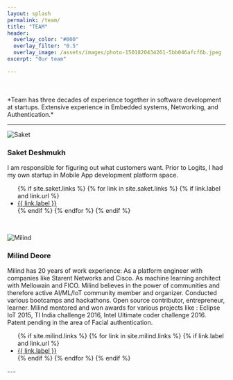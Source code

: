 ```yaml
---
layout: splash
permalink: /team/
title: "TEAM"
header:
  overlay_color: "#000"
  overlay_filter: "0.5"
  overlay_image: /assets/images/photo-1501820434261-5bb046afcf6b.jpeg
excerpt: "Our team"

---
```


<br/>
<br/>
*Team has three decades of experience together in software development at startups. Extensive experience in Embedded systems, Networking, and Authentication.* 

---

![Saket](/assets/images/saket.jpeg)
### Saket Deshmukh
I am responsible for figuring out what customers want. Prior to Logits, I had my own startup in Mobile App development platform space.
<div class="page__footer-follow">
  <ul class="social-icons">
    {% if site.saket.links %}
      {% for link in site.saket.links %}
        {% if link.label and link.url %}
          <li><a href="{{ link.url }}" rel="nofollow noopener noreferrer"><i class="{{ link.icon | default: 'fas fa-link' }}" aria-hidden="true"></i> {{ link.label }}</a></li>
        {% endif %}
      {% endfor %}
    {% endif %}
  </ul>
</div>

<br/>

![Milind](/assets/images/milind.JPG)
### Milind Deore
Milind has 20 years of work experience: As a platform engineer with companies like Starent Networks and Cisco. As machine learning architect with Mellowain and FICO. Milind believes in the power of communities and therefore active AI/ML/IoT community member and organizer. Conducted various bootcamps and hackathons. Open source contributor, entrepreneur, learner. Milind mentored and won awards for various projects like : Eclipse IoT 2015, TI India challenge 2016, Intel Ultimate coder challenge 2016. Patent pending in the area of Facial authentication.

<div class="page__footer-follow">
  <ul class="social-icons">
    {% if site.milind.links %}
      {% for link in site.milind.links %}
        {% if link.label and link.url %}
          <li><a href="{{ link.url }}" rel="nofollow noopener noreferrer"><i class="{{ link.icon | default: 'fas fa-link' }}" aria-hidden="true"></i> {{ link.label }}</a></li>
        {% endif %}
      {% endfor %}
    {% endif %}
  </ul>
</div>
---
